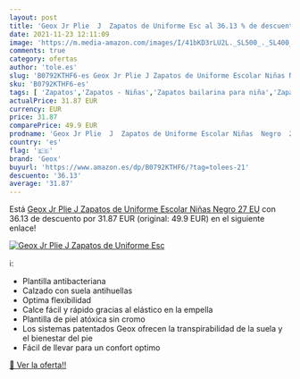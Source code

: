```yaml
---
layout: post
title: 'Geox Jr Plie  J  Zapatos de Uniforme Esc al 36.13 % de descuento'
date: 2021-11-23 12:11:09
image: 'https://m.media-amazon.com/images/I/41bKD3rLU2L._SL500_._SL400_.jpg'
comments: true
category: ofertas
author: 'tole.es'
slug: 'B0792KTHF6-es Geox Jr Plie J Zapatos de Uniforme Escolar Niñas Negro 27 EU'
sku: 'B0792KTHF6-es'
tags: [ 'Zapatos','Zapatos - Niñas','Zapatos bailarina para niña','Zapatos y complementos','geox','zapatos', ]
actualPrice: 31.87 EUR
currency: EUR
price: 31.87
comparePrice: 49.9 EUR
prodname: 'Geox Jr Plie  J  Zapatos de Uniforme Escolar Niñas  Negro  27 EU'
country: 'es'
flag: '🇪🇸'
brand: 'Geox'
buyurl: 'https://www.amazon.es/dp/B0792KTHF6/?tag=tolees-21'
descuento: '36.13'
average: '31.87'
---
```


Está [Geox Jr Plie  J  Zapatos de Uniforme Escolar Niñas  Negro  27 EU](https://www.amazon.es/dp/B0792KTHF6/?tag=tolees-21) con 36.13 de descuento por 31.87 EUR (original: 49.9 EUR) en el siguiente enlace!

[![Geox Jr Plie  J  Zapatos de Uniforme Esc](https://m.media-amazon.com/images/I/41bKD3rLU2L._SL500_._SL400_.jpg)](https://www.amazon.es/dp/B0792KTHF6/?tag=tolees-21)

ℹ️:

- Plantilla antibacteriana
- Calzado con suela antihuellas
- Optima flexibilidad
- Calce fácil y rápido gracias al elástico en la empella
- Plantilla de piel atóxica sin cromo
- Los sistemas patentados Geox ofrecen la transpirabilidad de la suela y el bienestar del pie
- Fácil de llevar para un confort optimo

[🛒 Ver la oferta!!](https://www.amazon.es/dp/B0792KTHF6/?tag=tolees-21)
